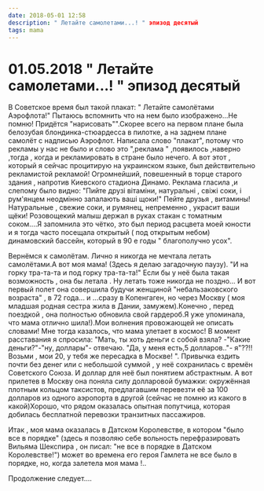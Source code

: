 ```yaml
---
date: 2018-05-01 12:58
description: " Летайте самолетами...! " эпизод десятый
tags: mama
---
```

# 01.05.2018 " Летайте самолетами...! " эпизод десятый

В Советское время был такой плакат: " Летайте самолётами Аэрофлота!" Пытаюсь вспомнить что на нем было изображено...Не помню! Придётся "нарисовать"".Скорее всего на первом плане была белозубая блондинка-стюардесса в пилотке, а на заднем плане самолёт с надписью Аэрофлот. Написала слово "плакат", потому что рекламы у нас не было и слово это ",реклама " ,появилось ,наверно ,тогда , когда и рекламировать в стране было нечего. А вот этот , который я сейчас процитирую на украинском языке, был действительно рекламистой рекламой! Огромнейший, повешенный в торце старого здания , напротив Киевского стадиона Динамо. Реклама гласила ,и слепому было видно: "Пийте друзі вітаміни, натуральні , свіжі соки, і рум'янцем неодмінно запалають ваші щоки!" Пейте друзья , витамины!Натуральные , свежие соки, и румянец, непременно , украсит ваши щёки! Розовощекий малыш держал в руках стакан с томатным соком....Я запомнила это чётко, это был период расцвета моей юности и я тогда часто посещала открытый ( под открытым небом) динамовский бассейн, который в 90 е годы " благополучно усох".

Вернёмся к самолётам. Лично я никогда не мечтала летать самолётами.А вот моя мама! (Здесь я делаю загадочную паузу). "И на горку тра-та-та и под горку тра-та-та!" Если бы у неё была такая возможность , она бы летала . Ну летать тоже никогда не поздно... И вот первый полет она совершила будучи женщиной "небальзаковского возраста" , в 72 года... и ...сразу в Копенгаген, но через Москву ( моя младшая родная сестра жила в Дании, замужем).Конечно , перед поездкой , она полностью обновила свой гардероб.Я уже упоминала, что мама отлично шила!).Мои волнения провожающей не описать словами! Мне тогда казалось, что мама улетает в космос! В момент расставания я спросила: "Мать, ты хоть деньги с собой взяла? -"Какие деньги?"-"ну, доллары"- отвечаю. "Да, у меня есть,5 долларов.."- я"??!! Возьми , мои 20, у тебя же пересадка в Москве! ". Привычка ездить почти без денег или с небольшой суммой , у неё сохранилась с времён Советского Союза. И доллар для неё был понятием абстрактным. А вот прилетев в Москву она поняла силу долларовой бумажки: окружённая плотным кольцом таксистов, предлагавшим перевезти её за 100 долларов из одного аэропорта в другой (сейчас не помню из какого в какой)Хорошо, что рядом оказалась опытная попутчица, которая добилась бесплатной перевозки транзитных пассажиров.

Итак , моя мама оказалась в Датском Королевстве, в котором "было все в порядке" (здесь я позволяю себе вольность перефразировать Вильяма Шекспира , он писал: "не все в порядке в Датском Королевстве!") может во времена его героя Гамлета не все было в порядке, но, когда залетела моя мама !..



Продолжение следует....
